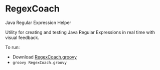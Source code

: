 RegexCoach
==========

Java Regular Expression Helper

Utility for creating and testing Java Regular Expressions in real time with
visual feedback.

To run:
* Download [RegexCoach.groovy](RegexCoach/blob/master/RegexCoach.groovy)  
* ```groovy RegexCoach.groovy```  
